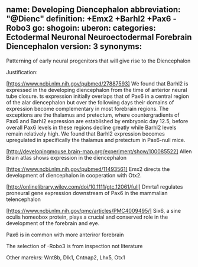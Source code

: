 name: Developing Diencephalon
abbreviation: "@Dienc"
definition: +Emx2 +Barhl2 +Pax6 -Robo3
go:
shogoin: 
uberon:
categories: Ectodermal Neuronal Neuroectodermal Forebrain Diencephalon
version: 3
synonyms:
---

Patterning of early neural progenitors that will give rise to the Diencephalon

Justification:

[https://www.ncbi.nlm.nih.gov/pubmed/27887593] We found that Barhl2 is expressed in the developing diencephalon from the time of anterior neural tube closure. ts expression initially overlaps that of Pax6 in a central region of the alar diencephalon but over the following days their domains of expression become complementary in most forebrain regions. The exceptions are the thalamus and pretectum, where countergradients of Pax6 and Barhl2 expression are established by embryonic day 12.5, before overall Pax6 levels in these regions decline greatly while Barhl2 levels remain relatively high. We found that Barhl2 expression becomes upregulated in specifically the thalamus and pretectum in Pax6-null mice.


[http://developingmouse.brain-map.org/experiment/show/100085522] Allen Brain atlas shows expression in the diencephalon

[https://www.ncbi.nlm.nih.gov/pubmed/11493561] Emx2 directs the development of diencephalon in cooperation with Otx2.

[http://onlinelibrary.wiley.com/doi/10.1111/gtc.12061/full]  Dmrta1 regulates proneural gene expression downstream of Pax6 in the mammalian telencephalon

[https://www.ncbi.nlm.nih.gov/pmc/articles/PMC4009495/] Six6, a sine oculis homeobox protein, plays a crucial and conserved role in the development of the forebrain and eye.

Pax6 is in common with more anteriror forebrain

The selection of -Robo3 is from inspection not literature


Other marekrs:
Wnt8b, Dlk1, Cntnap2, Lhx5, Otx1
